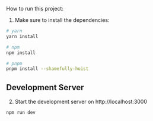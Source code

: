 How to run this project:

1. Make sure to install the dependencies:

```bash
# yarn
yarn install

# npm
npm install

# pnpm
pnpm install --shamefully-hoist
```

## Development Server

2. Start the development server on http://localhost:3000

```bash
npm run dev
```

